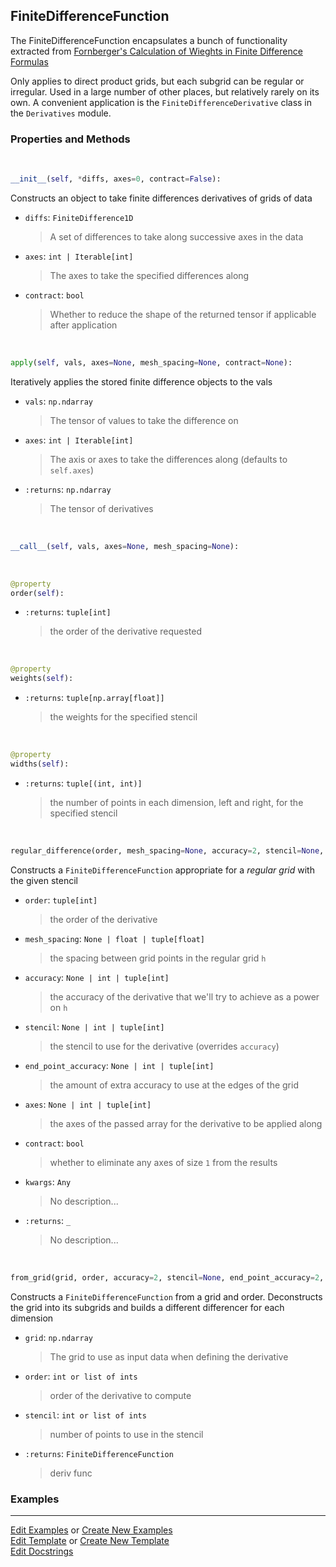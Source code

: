 ## <a id="McUtils.Zachary.Taylor.FiniteDifferenceFunction.FiniteDifferenceFunction">FiniteDifferenceFunction</a>
The FiniteDifferenceFunction encapsulates a bunch of functionality extracted from [Fornberger's
Calculation of Wieghts in Finite Difference Formulas](https://epubs.siam.org/doi/pdf/10.1137/S0036144596322507)

Only applies to direct product grids, but each subgrid can be regular or irregular.
Used in a large number of other places, but relatively rarely on its own.
A convenient application is the `FiniteDifferenceDerivative` class in the `Derivatives` module.

### Properties and Methods
<a id="McUtils.Zachary.Taylor.FiniteDifferenceFunction.FiniteDifferenceFunction.__init__" class="docs-object-method">&nbsp;</a>
```python
__init__(self, *diffs, axes=0, contract=False): 
```
Constructs an object to take finite differences derivatives of grids of data
- `diffs`: `FiniteDifference1D`
    >A set of differences to take along successive axes in the data
- `axes`: `int | Iterable[int]`
    >The axes to take the specified differences along
- `contract`: `bool`
    >Whether to reduce the shape of the returned tensor if applicable after application

<a id="McUtils.Zachary.Taylor.FiniteDifferenceFunction.FiniteDifferenceFunction.apply" class="docs-object-method">&nbsp;</a>
```python
apply(self, vals, axes=None, mesh_spacing=None, contract=None): 
```
Iteratively applies the stored finite difference objects to the vals
- `vals`: `np.ndarray`
    >The tensor of values to take the difference on
- `axes`: `int | Iterable[int]`
    >The axis or axes to take the differences along (defaults to `self.axes`)
- `:returns`: `np.ndarray`
    >The tensor of derivatives

<a id="McUtils.Zachary.Taylor.FiniteDifferenceFunction.FiniteDifferenceFunction.__call__" class="docs-object-method">&nbsp;</a>
```python
__call__(self, vals, axes=None, mesh_spacing=None): 
```

<a id="McUtils.Zachary.Taylor.FiniteDifferenceFunction.FiniteDifferenceFunction.order" class="docs-object-method">&nbsp;</a>
```python
@property
order(self): 
```

- `:returns`: `tuple[int]`
    >the order of the derivative requested

<a id="McUtils.Zachary.Taylor.FiniteDifferenceFunction.FiniteDifferenceFunction.weights" class="docs-object-method">&nbsp;</a>
```python
@property
weights(self): 
```

- `:returns`: `tuple[np.array[float]]`
    >the weights for the specified stencil

<a id="McUtils.Zachary.Taylor.FiniteDifferenceFunction.FiniteDifferenceFunction.widths" class="docs-object-method">&nbsp;</a>
```python
@property
widths(self): 
```

- `:returns`: `tuple[(int, int)]`
    >the number of points in each dimension, left and right, for the specified stencil

<a id="McUtils.Zachary.Taylor.FiniteDifferenceFunction.FiniteDifferenceFunction.regular_difference" class="docs-object-method">&nbsp;</a>
```python
regular_difference(order, mesh_spacing=None, accuracy=2, stencil=None, end_point_accuracy=2, axes=0, contract=True, **kwargs): 
```
Constructs a `FiniteDifferenceFunction` appropriate for a _regular grid_ with the given stencil
- `order`: `tuple[int]`
    >the order of the derivative
- `mesh_spacing`: `None | float | tuple[float]`
    >the spacing between grid points in the regular grid `h`
- `accuracy`: `None | int | tuple[int]`
    >the accuracy of the derivative that we'll try to achieve as a power on `h`
- `stencil`: `None | int | tuple[int]`
    >the stencil to use for the derivative (overrides `accuracy`)
- `end_point_accuracy`: `None | int | tuple[int]`
    >the amount of extra accuracy to use at the edges of the grid
- `axes`: `None | int | tuple[int]`
    >the axes of the passed array for the derivative to be applied along
- `contract`: `bool`
    >whether to eliminate any axes of size `1` from the results
- `kwargs`: `Any`
    >No description...
- `:returns`: `_`
    >No description...

<a id="McUtils.Zachary.Taylor.FiniteDifferenceFunction.FiniteDifferenceFunction.from_grid" class="docs-object-method">&nbsp;</a>
```python
from_grid(grid, order, accuracy=2, stencil=None, end_point_accuracy=2, axes=0, contract=True, **kwargs): 
```
Constructs a `FiniteDifferenceFunction` from a grid and order.
         Deconstructs the grid into its subgrids and builds a different differencer for each dimension
- `grid`: `np.ndarray`
    >The grid to use as input data when defining the derivative
- `order`: `int or list of ints`
    >order of the derivative to compute
- `stencil`: `int or list of ints`
    >number of points to use in the stencil
- `:returns`: `FiniteDifferenceFunction`
    >deriv func

### Examples




___

[Edit Examples](https://github.com/McCoyGroup/McUtils/edit/edit/ci/examples/ci/docs/McUtils/Zachary/Taylor/FiniteDifferenceFunction/FiniteDifferenceFunction.md) or 
[Create New Examples](https://github.com/McCoyGroup/McUtils/new/edit/?filename=ci/examples/ci/docs/McUtils/Zachary/Taylor/FiniteDifferenceFunction/FiniteDifferenceFunction.md) <br/>
[Edit Template](https://github.com/McCoyGroup/McUtils/edit/edit/ci/docs/ci/docs/McUtils/Zachary/Taylor/FiniteDifferenceFunction/FiniteDifferenceFunction.md) or 
[Create New Template](https://github.com/McCoyGroup/McUtils/new/edit/?filename=ci/docs/templates/ci/docs/McUtils/Zachary/Taylor/FiniteDifferenceFunction/FiniteDifferenceFunction.md) <br/>
[Edit Docstrings](https://github.com/McCoyGroup/McUtils/edit/edit/McUtils/Zachary/Taylor/FiniteDifferenceFunction.py?message=Update%20Docs)